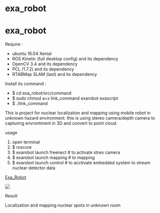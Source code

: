 # exa_robot
# exa_robot #

Require :

 - ubuntu 16.04 Xenial
 - ROS Kinetic (full desktop config) and its dependency
 - OpenCV 3.4 and its dependency
 - PCL (1.7.2) and its dependency
 - RTABMap SLAM (last) and its dependency

Install its command :

 - $ cd exa_robot/src/command
 - $ sudo chmod a+x link_command exarobot exascript
 - $ ./link_command

This is project for nuclear localization and mapping using mobile robot in unknown hazard environment. this is using stereo camera/depth camera to capturing envrontment in 3D and convert to point cloud.

usage

1. open terminal
2. $ roscore
3. $ exarobot launch freenect	# to activate streo camera
4. $ exarobot launch mapping 	# to mapping
5. $ exarobot launch control 	# to acctivate embedded system to stream nuclear detector data

[Exa_Robot](https://github.com/hamdiibnizhar/exa_robot/tree/master/master_machine/src/results/exa_robot_sideview.jpg)

![](https://github.com/hamdiibnizhar/exa_robot/tree/master/master_machine/src/results/exa_robot_backview.jpg)

Result

Localization and mapping nuclear spots in unknown room
